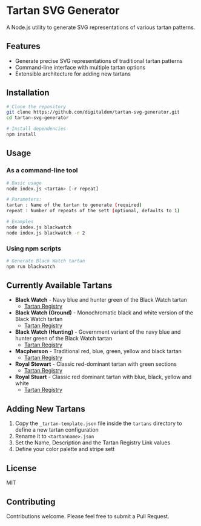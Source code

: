 # Tartan SVG Generator

A Node.js utility to generate SVG representations of various tartan patterns.

## Features

- Generate precise SVG representations of traditional tartan patterns
- Command-line interface with multiple tartan options
- Extensible architecture for adding new tartans

## Installation

```bash
# Clone the repository
git clone https://github.com/digitaldem/tartan-svg-generator.git
cd tartan-svg-generator

# Install dependencies
npm install
```

## Usage

### As a command-line tool

```bash
# Basic usage
node index.js <tartan> [-r repeat]

# Parameters:
tartan : Name of the tartan to generate (required)
repeat : Number of repeats of the sett (optional, defaults to 1)

# Examples
node index.js blackwatch
node index.js blackwatch -r 2

```

### Using npm scripts

```bash
# Generate Black Watch tartan
npm run blackwatch

```

## Currently Available Tartans

- **Black Watch** - Navy blue and hunter green of the Black Watch tartan
  - [Tartan Registry](https://www.tartanregister.gov.uk/tartanDetails?ref=5376)
- **Black Watch (Ground)** - Monochromatic black and white version of the Black Watch tartan
  - [Tartan Registry](https://www.tartanregister.gov.uk/tartanDetails?ref=282)
- **Black Watch (Hunting)** - Government variant of the navy blue and hunter green of the Black Watch tartan
  - [Tartan Registry](https://www.tartanregister.gov.uk/tartanDetails?ref=277)
- **Macpherson** - Traditional red, blue, green, yellow and black tartan
  - [Tartan Registry](https://www.tartanregister.gov.uk/tartanDetails?ref=2707)
- **Royal Stewart** - Classic red-dominant tartan with green sections
  - [Tartan Registry](https://www.tartanregister.gov.uk/tartanDetails?ref=3958)
- **Royal Stuart** - Classic red dominant tartan with blue, black, yellow and white
  - [Tartan Registry](https://www.tartanregister.gov.uk/tartanDetails?ref=3612)



## Adding New Tartans

1. Copy the `_tartan-template.json` file inside the `tartans` directory to define a new tartan configuration
2. Rename it to `<tartanname>.json`
3. Set the Name, Description and the Tartan Registry Link values
4. Define your color palette and stripe sett


## License

MIT

## Contributing

Contributions welcome. Please feel free to submit a Pull Request.
